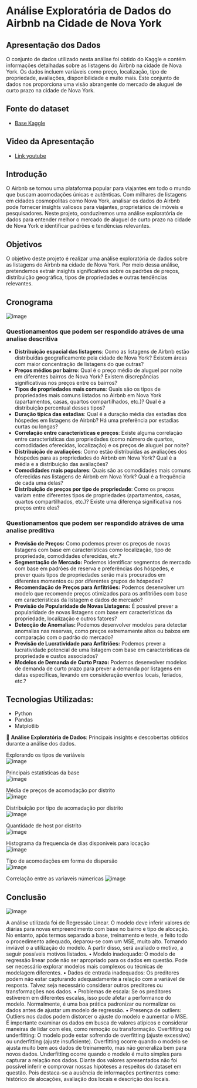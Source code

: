 # Análise Exploratória de Dados do Airbnb na Cidade de Nova York

## Apresentação dos Dados  
O conjunto de dados utilizado nesta análise foi obtido do Kaggle e contém informações detalhadas sobre as listagens do Airbnb na cidade de Nova York. Os dados incluem variáveis como preço, localização, tipo de propriedade, avaliações, disponibilidade e muito mais. Este conjunto de dados nos proporciona uma visão abrangente do mercado de aluguel de curto prazo na cidade de Nova York.

## Fonte do dataset
- [Base Kaggle](https://www.kaggle.com/datasets/dgomonov/new-york-city-airbnb-open-data?resource=download)

## Video da Apresentação
- [Link youtube](https://youtu.be/IIlg6cYizDc)

## Introdução  
O Airbnb se tornou uma plataforma popular para viajantes em todo o mundo que buscam acomodações únicas e autênticas. Com milhares de listagens em cidades cosmopolitas como Nova York, analisar os dados do Airbnb pode fornecer insights valiosos para viajantes, proprietários de imóveis e pesquisadores. Neste projeto, conduziremos uma análise exploratória de dados para entender melhor o mercado de aluguel de curto prazo na cidade de Nova York e identificar padrões e tendências relevantes.

## Objetivos  
O objetivo deste projeto é realizar uma análise exploratória de dados sobre as listagens do Airbnb na cidade de Nova York. Por meio dessa análise, pretendemos extrair insights significativos sobre os padrões de preços, distribuição geográfica, tipos de propriedades e outras tendências relevantes.

## Cronograma  
![image](https://github.com/contateobrito/Airbnb/assets/79146445/f42a1671-1d5b-4d4b-943a-09d97cf5784d)

### Questionamentos que podem ser respondido atráves de uma analise descritiva

- **Distribuição espacial das listagens**: Como as listagens de Airbnb estão distribuídas geograficamente pela cidade de Nova York? Existem áreas com maior concentração de listagens do que outras?
- **Preços médios por bairro**: Qual é o preço médio de aluguel por noite em diferentes bairros de Nova York? Existem discrepâncias significativas nos preços entre os bairros?
- **Tipos de propriedades mais comuns**: Quais são os tipos de propriedades mais comuns listados no Airbnb em Nova York (apartamentos, casas, quartos compartilhados, etc.)? Qual é a distribuição percentual desses tipos?
- **Duração típica das estadias**: Qual é a duração média das estadias dos hóspedes em listagens de Airbnb? Há uma preferência por estadias curtas ou longas?
- **Correlação entre características e preços**: Existe alguma correlação entre características das propriedades (como número de quartos, comodidades oferecidas, localização) e os preços de aluguel por noite?
- **Distribuição de avaliações**: Como estão distribuídas as avaliações dos hóspedes para as propriedades do Airbnb em Nova York? Qual é a média e a distribuição das avaliações?
- **Comodidades mais populares**: Quais são as comodidades mais comuns oferecidas nas listagens de Airbnb em Nova York? Qual é a frequência de cada uma delas?
- **Distribuição de preços por tipo de propriedade**: Como os preços variam entre diferentes tipos de propriedades (apartamentos, casas, quartos compartilhados, etc.)? Existe uma diferença significativa nos preços entre eles?

### Questionamentos que podem ser respondido atráves de uma analise preditiva 
- **Previsão de Preços:** Como podemos prever os preços de novas listagens com base em características como localização, tipo de propriedade, comodidades oferecidas, etc.?  
- **Segmentação de Mercado:** Podemos identificar segmentos de mercado com base em padrões de reserva e preferências dos hóspedes, e prever quais tipos de propriedades serão mais procurados em diferentes momentos ou por diferentes grupos de hóspedes?  
- **Recomendação de Preços para Anfitriões:** Podemos desenvolver um modelo que recomende preços otimizados para os anfitriões com base em características da listagem e dados de mercado?  
- **Previsão de Popularidade de Novas Listagens:** É possível prever a popularidade de novas listagens com base em características da propriedade, localização e outros fatores?  
- **Detecção de Anomalias:** Podemos desenvolver modelos para detectar anomalias nas reservas, como preços extremamente altos ou baixos em comparação com o padrão do mercado?  
- **Previsão de Lucratividade para Anfitriões:** Podemos prever a lucratividade potencial de uma listagem com base em características da propriedade e custos associados?  
- **Modelos de Demanda de Curto Prazo:** Podemos desenvolver modelos de demanda de curto prazo para prever a demanda por listagens em datas específicas, levando em consideração eventos locais, feriados, etc.?  

## **Tecnologias Utilizadas**:  
- Python
- Pandas
- Matplotlib

🚧 **Análise Exploratória de Dados**: Principais insights e descobertas obtidos durante a análise dos dados.  

Explorando os tipos de variáveis  
![image](https://github.com/contateobrito/Airbnb/assets/79146445/72392122-41c7-44eb-848a-c20a47f1fda2)

Principais estatísticas da base  
![image](https://github.com/contateobrito/Airbnb/assets/79146445/b1a801b4-45e0-4f7f-9c51-e44f633a3d28)

Média de preços de acomodação por distrito  
![image](https://github.com/contateobrito/Airbnb/assets/79146445/fbc4573c-31ca-4e7a-85d1-3d7d055faaf8)

Distribuição por tipo de acomadação por distrito  
![image](https://github.com/contateobrito/Airbnb/assets/79146445/7554cd20-7d83-4668-853d-997bed142b46)

Quantidade de host por distrito  
![image](https://github.com/contateobrito/Airbnb/assets/79146445/07232bd9-f297-4fd4-8006-c1f415c8e83d)

Histograma da frequencia de dias disponiveis para locação  
![image](https://github.com/contateobrito/Airbnb/assets/79146445/6e9fba46-faf1-4385-9d6c-3d7c88cde549)

Tipo de acomodações em forma de dispersão  
![image](https://github.com/contateobrito/Airbnb/assets/79146445/2c8f7c0a-9cc5-47f9-83c0-ac8fab7f14e5)

Correlação entre as variaveis númericas
![image](https://github.com/contateobrito/Airbnb/assets/79146445/3dc2a55c-fb48-498f-9b4b-664f75de269c)

## **Conclusão**   
![image](https://github.com/contateobrito/Projeto_Aplicado_I/assets/79146445/b1fb8087-36d5-43c5-9aa3-c483c29e7dbf)  

A análise utilizada foi de Regressão Linear. O modelo deve inferir valores de diárias para novas empreendimento com base no bairro e tipo de alocação. No entanto, após termos separado a base, treinamento e teste, e feito todo o procedimento adequado, deparou-se com um MSE, muito alto. Tornando inviável o a utilização do modelo.
A partir disso, será avaliado o motivo, a seguir possíveis motivos listados.
•	Modelo inadequado: O modelo de regressão linear pode não ser apropriado para os dados em questão. Pode ser necessário explorar modelos mais complexos ou técnicas de modelagem diferentes.
•	Dados de entrada inadequados: Os preditores podem não estar capturando adequadamente a relação com a variável de resposta. Talvez seja necessário considerar outros preditores ou transformações nos dados.
•	Problemas de escala: Se os preditores estiverem em diferentes escalas, isso pode afetar a performance do modelo. Normalmente, é uma boa prática padronizar ou normalizar os dados antes de ajustar um modelo de regressão.
•	Presença de outliers: Outliers nos dados podem distorcer o ajuste do modelo e aumentar o MSE. É importante examinar os dados em busca de valores atípicos e considerar maneiras de lidar com eles, como remoção ou transformação.
Overfitting ou underfitting: O modelo pode estar sofrendo de overfitting (ajuste excessivo) ou underfitting (ajuste insuficiente). Overfitting ocorre quando o modelo se ajusta muito bem aos dados de treinamento, mas não generaliza bem para novos dados. Underfitting ocorre quando o modelo é muito simples para capturar a relação nos dados.
Diante dos valores apresentados não foi possível inferir e comprovar nossas hipóteses a respeitos do dataset em questão. Pois destaca-se a ausência de informações pertinentes como: histórico de alocações, avaliação dos locais e descrição dos locais.

